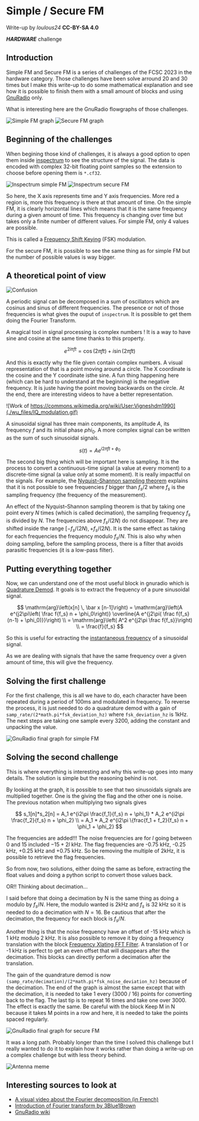 # Simple / Secure FM
Write-up by *loulous24* **CC-BY-SA 4.0**

***HARDWARE*** challenge

## Introduction

Simple FM and Secure FM is a series of challenges of the FCSC 2023 in the hardware category. Those challenges have been solve arround 20 and 30 times but I make this write-up to do some mathematical explanation and see how it is possible to finish them with a small amount of blocks and using [GnuRadio](https://www.gnuradio.org/) only.

What is interesting here are the GnuRadio flowgraphs of those challenges.

![Simple FM graph](./wu_files/simple-fm-graph.png)
![Secure FM graph](./wu_files/secure-fm-graph.png)

## Beginning of the challenges

When begining those kind of challenges, it is always a good option to open them inside [inspectrum](https://github.com/miek/inspectrum) to see the structure of the signal. The data is encoded with complex 32-bit floating point samples so the extension to choose before opening them is `*.cf32`.

![Inspectrum simple FM](./wu_files/inspectrum_simple_fm.png)
![Inspectrum secure FM](./wu_files/inspectrum_secure_fm.png)

So here, the X axis represents time and Y axis frequencies. More red a region is, more this frequency is there at that amount of time. On the simple FM, it is clearly horizontal lines which means that it is the same frequency during a given amount of time. This frequency is changing over time but takes only a finite number of different values. For simple FM, only 4 values are possible.

This is called a [Frequency Shift Keying](https://en.wikipedia.org/wiki/Frequency-shift_keying) (FSK) modulation.

For the secure FM, it is possible to see the same thing as for simple FM but the number of possible values is way bigger.

## A theoretical point of view

![Confusion](./wu_files/confusion.jpg)

A periodic signal can be decomposed in a sum of oscillators which are cosinus and sinus of different frequencies. The presence or not of those frequencies is what gives the ouput of `inspectrum`. It is possible to get them doing the Fourier Transform.

A magical tool in signal processing is complex numbers ! It is a way to have sine and cosine at the same time thanks to this property.

$$
e^{2 i \pi f t} = \cos(2 \pi f t) + i \sin(2 \pi f t)
$$

And this is exactly why the file given contain complex numbers. A visual representation of that is a point moving around a circle. The X coordinate is the cosine and the Y coordinate isthe sine. A fun thing happening here (which can be hard to understand at the beginning) is the negative frequency. It is juste having the point moving backwards on the circle. At the end, there are interesting videos to have a better representation.

![Work of https://commons.wikimedia.org/wiki/User:Vigneshdm1990](./wu_files/IQ_modulation.gif)

A sinusoidal signal has three main components, its amplitude $A$, its frequency $f$ and its initial phase $phi_0$. A more complex signal can be written as the sum of such sinusoidal signals.

$$
s(t) = A e^{i2\pi f t  + \phi_0}
$$

The second big thing which will be important here is sampling. It is the process to convert a continuous-time signal (a value at every moment) to a discrete-time signal (a value only at some moment). It is really impactful on the signals. For example, the [Nyquist–Shannon sampling theorem](https://en.wikipedia.org/wiki/Nyquist%E2%80%93Shannon_sampling_theorem) explains that it is not possible to see frequencies $f$ bigger than $f_s/2$ where $f_s$ is the sampling frequency (the frequency of the measurement).

An effect of the Nyquist–Shannon sampling theorem is that by taking one point every $N$ times (which is called decimation), the sampling frequency $f_s$ is divided by $N$. The frequencies above $f_s/(2N)$ do not disappear. They are shifted inside the range $[-f_s/(2N), +f_s/(2N)$. It is the same effect as taking for each frequencies the frequency modulo $f_s/N$. This is also why when doing sampling, before the sampling process, there is a filter that avoids parasitic frequencies (it is a low-pass filter).


## Putting everything together

Now, we can understand one of the most useful block in gnuradio which is [Quadrature Demod](https://wiki.gnuradio.org/index.php?title=Quadrature_Demod). It goals is to extract the frequency of a pure sinusoidal signal.

$$
\mathrm{arg}\left(x[n] \, \bar x [n-1]\right) = \mathrm{arg}\left(A e^{j2\pi\left( \frac f{f_s} n + \phi_0\right)} \overline{A e^{j2\pi( \frac f{f_s} (n-1) + \phi_0)}}\right) \\
= \mathrm{arg}\left( A^2 e^{j2\pi \frac f{f_s}}\right) \\
= \frac{f}{f_s}
$$

So this is useful for extracting the [instantaneous frequency](https://en.wikipedia.org/wiki/Instantaneous_phase_and_frequency) of a sinusoidal signal.

As we are dealing with signals that have the same frequency over a given amount of time, this will give the frequency.

## Solving the first challenge

For the first challenge, this is all we have to do, each character have been repeated during a period of 100ms and modulated in frequency. To reverse the process, it is just needed to do a quadrature demod with a gain of `samp_rate/(2*math.pi*fsk_deviation_hz)` where `fsk_deviation_hz` is 1kHz. The next steps are taking one sample every 3200, adding the constant and unpacking the value.

![GnuRadio final graph for simple FM](./wu_files/solve_simple_fm.png)

## Solving the second challenge

This is where everything is interesting and why this write-up goes into many details. The solution is simple but the reasoning behind is not.

By looking at the graph, it is possible to see that two sinusoidals signals are multiplied together. One is the giving the flag and the other one is noise. The previous notation when multiplying two signals gives

$$
s_1[n]*s_2[n] = A_1 e^{i2\pi \frac{f_1}{f_s} n + \phi_1} * A_2 e^{i2\pi \frac{f_2}{f_s} n + \phi_2} \\
= A_1 * A_2 e^{i2\pi \{frac{f_1 + f_2}{f_s} n + \phi_1 + \phi_2}
$$

The frequencies are added!!! The noise frequencies are for $l$ going between 0 and 15 included $-15 + 2l$ kHz. The flag frequencies are -0.75 kHz, -0.25 kHz, +0.25 kHz and +0.75 kHz. So be removing the multiple of 2kHz, it is possible to retrieve the flag frequencies.

So from now, two solutions, either doing the same as before, extracting the float values and doing a python script to convert those values back.

OR!! Thinking about decimation...

I said before that doing a decimation by N is the same thing as doing a modulo by $f_s/N$. Here, the modulo wanted is 2kHz and $f_s$ is 32 kHz so it is needed to do a decimation with $N = 16$. Be cautious that after the decimation, the frequency for each block is $f_s/N$.

Another thing is that the noise frequency have an offset of -15 kHz which is 1 kHz modulo 2 kHz. It is also possible to remove it by doing a frequency translation with the block [Frequency Xlating FFT Filter](https://wiki.gnuradio.org/index.php/Frequency_Xlating_FFT_Filter). A translation of 1 or -1 kHz is perfect to get an even offset that will disappears after the decimation. This blocks can directly perform a decimation after the translation.

The gain of the quandrature demod is now `(samp_rate/decimation)/(2*math.pi*fsk_noise_deviation_hz)` because of the decimation. The end of the graph is almost the same except that with the decimation, it is needed to take 1 every (3000 / 16) points for converting back to the flag. The last tip is to repeat 16 times and take one over 3000. The effect is exactly the same. Be careful with the block Keep M in N because it takes M points in a row and here, it is needed to take the points spaced regularly.

![GnuRadio final graph for secure FM](./wu_files/solve_secure_fm.png)

It was a long path. Probably longer than the time I solved this challenge but I really wanted to do it to explain how it works rather than doing a write-up on a complex challenge but with less theory behind.

![Antenna meme](./wu_files/antenna.jpg)

## Interesting sources to look at

- [A visual video about the Fourier decomposition (in French)](https://www.youtube.com/watch?v=uazPP0ny3XQ)
- [Introduction of Fourier transform by 3Blue1Brown](https://www.youtube.com/watch?v=spUNpyF58BY)
- [GnuRadio wiki](https://wiki.gnuradio.org/index.php/Main_Page)
